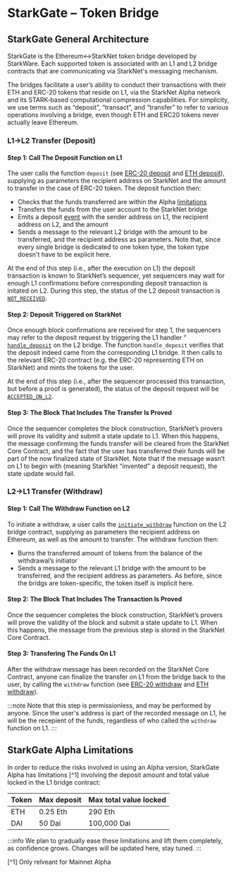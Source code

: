 # StarkGate – Token Bridge

## StarkGate General Architecture

StarkGate is the Ethereum↔StarkNet token bridge developed by StarkWare. Each supported token is associated with an L1 and L2 bridge contracts that are communicating via StarkNet's messaging mechanism.

The bridges facilitate a user’s ability to conduct their transactions with their ETH and ERC-20 tokens that reside on L1, via the StarkNet Alpha network and its STARK-based computational compression capabilities. For simplicity, we use terms such as “deposit”, “transact”, and “transfer” to refer to various operations involving a bridge, even though ETH and ERC20 tokens never actually leave Ethereum.

### L1→L2 Transfer (Deposit)

#### Step 1: Call The Deposit Function on L1

The user calls the function `deposit` (see [ERC-20 deposit](https://github.com/starkware-libs/starkgate-contracts/blob/28f4032b101003b2c6682d753ea61c86b732012c/src/starkware/starknet/apps/starkgate/solidity/StarknetERC20Bridge.sol#L10) and [ETH deposit](https://github.com/starkware-libs/starkgate-contracts/blob/28f4032b101003b2c6682d753ea61c86b732012c/src/starkware/starknet/apps/starkgate/solidity/StarknetEthBridge.sol#L10)), supplying as parameters the recipient address on StarkNet and the amount to transfer in the case of ERC-20 token. The deposit function then:

- Checks that the funds transferred are within the Alpha [limitations](./token-bridge.md#starkgate-alpha-limitations)
- Transfers the funds from the user account to the StarkNet bridge
- Emits a deposit [event](https://github.com/starkware-libs/starkgate-contracts/blob/28f4032b101003b2c6682d753ea61c86b732012c/src/starkware/starknet/apps/starkgate/solidity/StarknetTokenBridge.sol#L101) with the sender address on L1, the recipient address on L2, and the amount
- Sends a message to the relevant L2 bridge with the amount to be transferred, and the recipient address as parameters. Note that, since every single bridge is dedicated to one token type, the token type doesn't have to be explicit here.

At the end of this step (i.e., after the execution on L1) the deposit transaction is known to StarkNet’s sequencer, yet sequencers may wait for enough L1 confirmations before corresponding deposit transaction is initated on L2. During this step, the status of the L2 deposit transaction is [`NOT_RECEIVED`](../Blocks/transaction-life-cycle.md#not_received).

#### Step 2: Deposit Triggered on StarkNet

Once enough block confirmations are received for step 1, the sequencers may refer to the deposit request by triggering the L1 handler “
[`handle_deposit`](https://github.com/starkware-libs/starkgate-contracts/blob/28f4032b101003b2c6682d753ea61c86b732012c/src/starkware/starknet/apps/starkgate/cairo/token_bridge.cairo#L135) on the L2 bridge. The function `handle_deposit` verifies that the deposit indeed came from the corresponding L1 bridge. It then calls to the relevant ERC-20 contract (e.g. the ERC-20 representing ETH on StarkNet) and mints the tokens for the user.

At the end of this step (i.e., after the sequencer processed this transaction, but before a proof is generated), the status of the deposit request will be [`ACCEPTED_ON_L2`](../Blocks/transaction-life-cycle.md#accepted_on_l2).

#### Step 3: The Block That Includes The Transfer Is Proved

Once the sequencer completes the block construction, StarkNet’s provers will prove its validity and submit a state update to L1. When this happens, the message confirming the funds transfer will be cleared from the StarkNet Core Contract, and the fact that the user has transferred their funds will be part of the now finalized state of StarkNet. Note that if the message wasn’t on L1 to begin with (meaning StarkNet “invented” a deposit request), the state update would fail.

### L2→L1 Transfer (Withdraw)

#### Step 1: Call The Withdraw Function on L2

To initiate a withdraw, a user calls the [`initiate_withdraw`](https://github.com/starkware-libs/starkgate-contracts/blob/28f4032b101003b2c6682d753ea61c86b732012c/src/starkware/starknet/apps/starkgate/cairo/token_bridge.cairo#L103) function on the L2 bridge contract, supplying as parameters the recipient address on Ethereum, as well as the amount to transfer. The withdraw function then:

- Burns the transferred amount of tokens from the balance of the withdrawal’s initiator
- Sends a message to the relevant L1 bridge with the amount to be transferred, and the recipient address as parameters. As before, since the bridgs are token-specific, the token itself is implicit here.

#### Step 2: The Block That Includes The Transaction Is Proved

Once the sequencer completes the block construction, StarkNet’s provers will prove the validity of the block and submit a state update to L1. When this happens, the message from the previous step is stored in the StarkNet Core Contract.

#### Step 3: Transfering The Funds On L1

After the withdraw message has been recorded on the StarkNet Core Contract, anyone can finalize the transfer on L1 from the bridge back to the user, by calling the `withdraw` function (see [ERC-20 withdraw](https://github.com/starkware-libs/starkgate-contracts/blob/28f4032b101003b2c6682d753ea61c86b732012c/src/starkware/starknet/apps/starkgate/solidity/StarknetERC20Bridge.sol#L19) and [ETH withdraw](https://github.com/starkware-libs/starkgate-contracts/blob/28f4032b101003b2c6682d753ea61c86b732012c/src/starkware/starknet/apps/starkgate/solidity/StarknetEthBridge.sol#L16)).

:::note
Note that this step is permissionless, and may be performed by anyone. Since the user's address is part of the recorded message on L1, he will be the recepient of the funds, regardless of who called the `withdraw` function on L1.
:::

## StarkGate Alpha Limitations

In order to reduce the risks involved in using an Alpha version, StarkGate Alpha has limitations [^1] involving the deposit amount and total value locked in the L1 bridge contract:

| Token | Max deposit | Max total value locked |
| ----- | ----------- | ---------------------- |
| ETH   | 0.25 Eth    | 290 Eth                |
| DAI   | 50 Dai      | 100,000 Dai            |

:::info
We plan to gradually ease these limitations and lift them completely, as confidence grows.
Changes will be updated here, stay tuned.
:::

[^1] Only relveant for Mainnet Alpha
